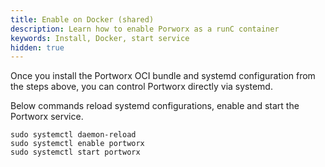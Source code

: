 ```yaml
---
title: Enable on Docker (shared)
description: Learn how to enable Porworx as a runC container
keywords: Install, Docker, start service
hidden: true
---
```


Once you install the Portworx OCI bundle and systemd configuration from the steps above, you can control Portworx directly via systemd.

Below commands reload systemd configurations, enable and start the Portworx service.


```text
sudo systemctl daemon-reload
sudo systemctl enable portworx
sudo systemctl start portworx
```
